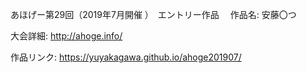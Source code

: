 あほげー第29回（2019年7月開催 ）　エントリー作品　
作品名: 安藤〇つ

大会詳細: http://ahoge.info/

作品リンク: https://yuyakagawa.github.io/ahoge201907/
